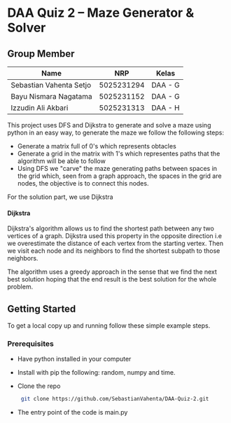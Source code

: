 
# DAA Quiz 2 – Maze Generator & Solver
## Group Member
| Name           | NRP        | Kelas     |
| ---            | ---        | ----------|
| Sebastian Vahenta Setjo | 5025231294 | DAA - G |
| Bayu Nismara Nagatama | 5025231152 | DAA - G |
| Izzudin Ali Akbari | 5025231313 | DAA - H |

This project uses DFS and Dijkstra to generate and solve a maze using python in an easy way, to generate the maze we follow the following steps:

- Generate a matrix full of 0's which represents obtacles
- Generate a grid in the matrix with 1's which representes paths that the algorithm will be able to follow
- Using DFS we "carve" the maze generating paths between spaces in the grid which, seen from a graph approach, the spaces in the grid are nodes, the objective is to connect this nodes.

For the solution part, we use Dijkstra

#### Dijkstra

Dijkstra's algorithm allows us to find the shortest path between any two vertices of a graph. Dijkstra used this property in the opposite direction i.e we overestimate the distance of each vertex from the starting vertex. Then we visit each node and its neighbors to find the shortest subpath to those neighbors.

The algorithm uses a greedy approach in the sense that we find the next best solution hoping that the end result is the best solution for the whole problem. 

<!-- GETTING STARTED -->
## Getting Started

To get a local copy up and running follow these simple example steps.

### Prerequisites

- Have python installed in your computer

- Install with pip the following: random, numpy and time.

- Clone the repo
   ```sh
    git clone https://github.com/SebastianVahenta/DAA-Quiz-2.git
   ```
- The entry point of the code is main.py
